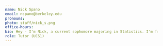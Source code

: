 ```yaml
---
name: Nick Spano
email: nspano@berkeley.edu
pronouns: 
photo: staff/nick_s.png
office-hours: 
bio: Hey - I'm Nick, a current sophomore majoring in Statistics. I'm from the bay area, I enjoy watching sports and movies. 
role: Tutor (UCS1)
---
```

